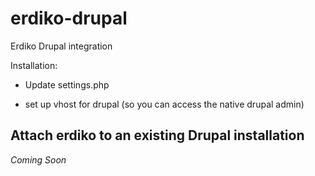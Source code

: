 erdiko-drupal
=============

Erdiko Drupal integration

Installation:

* Update settings.php

* set up vhost for drupal (so you can access the native drupal admin)

Attach erdiko to an existing Drupal installation
------------------------------------------------

*Coming Soon*

